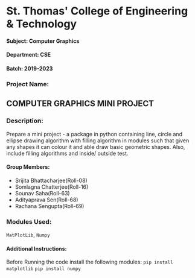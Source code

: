 # St. Thomas' College of Engineering & Technology

#### Subject: Computer Graphics
#### Department: CSE
#### Batch: 2019-2023

### Project Name:
## COMPUTER GRAPHICS MINI PROJECT 

### Description:
Prepare a mini project - a package in python containing line, circle and ellipse drawing algorithm with filling algorithm in modules such that given any shapes it can colour it and able draw basic geometric shapes. Also, include filling algorithms and inside/ outside test.

#### Group Members:

* Srijita Bhattacharjee(Roll-08)
* Somlagna Chatterjee(Roll-16)
* Sounav Saha(Roll-63)
* Adityaprava Sen(Roll-68)
* Rachana Sengupta(Roll-69)


### Modules Used:
`MatPlotLib`, `Numpy`


#### Additional Instructions:

Before Running the code install the following modules:
`pip install matplotlib`
`pip install numpy`
